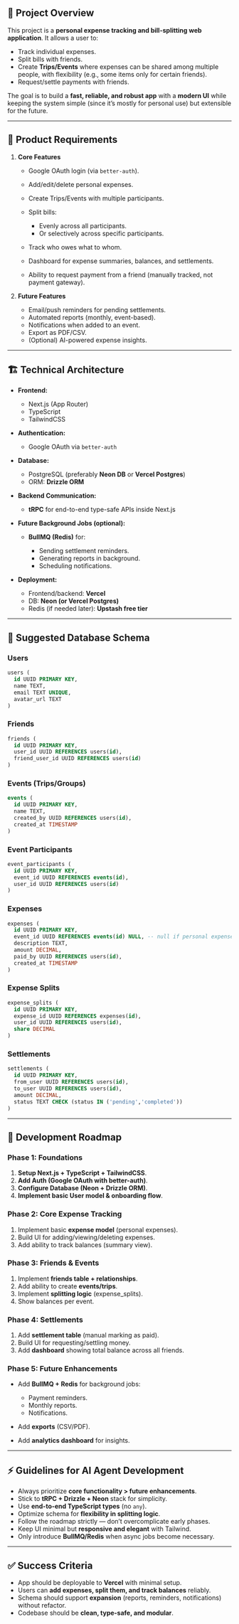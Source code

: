 ## 📌 Project Overview

This project is a **personal expense tracking and bill-splitting web application**.
It allows a user to:

* Track individual expenses.
* Split bills with friends.
* Create **Trips/Events** where expenses can be shared among multiple people, with flexibility (e.g., some items only for certain friends).
* Request/settle payments with friends.

The goal is to build a **fast, reliable, and robust app** with a **modern UI** while keeping the system simple (since it’s mostly for personal use) but extensible for the future.

---

## 🎯 Product Requirements

1. **Core Features**

   * Google OAuth login (via `better-auth`).
   * Add/edit/delete personal expenses.
   * Create Trips/Events with multiple participants.
   * Split bills:

     * Evenly across all participants.
     * Or selectively across specific participants.
   * Track who owes what to whom.
   * Dashboard for expense summaries, balances, and settlements.
   * Ability to request payment from a friend (manually tracked, not payment gateway).

2. **Future Features**

   * Email/push reminders for pending settlements.
   * Automated reports (monthly, event-based).
   * Notifications when added to an event.
   * Export as PDF/CSV.
   * (Optional) AI-powered expense insights.

---

## 🏗️ Technical Architecture

* **Frontend:**

  * Next.js (App Router)
  * TypeScript
  * TailwindCSS

* **Authentication:**

  * Google OAuth via `better-auth`

* **Database:**

  * PostgreSQL (preferably **Neon DB** or **Vercel Postgres**)
  * ORM: **Drizzle ORM**

* **Backend Communication:**

  * **tRPC** for end-to-end type-safe APIs inside Next.js

* **Future Background Jobs (optional):**

  * **BullMQ (Redis)** for:

    * Sending settlement reminders.
    * Generating reports in background.
    * Scheduling notifications.

* **Deployment:**

  * Frontend/backend: **Vercel**
  * DB: **Neon (or Vercel Postgres)**
  * Redis (if needed later): **Upstash free tier**

---

## 📂 Suggested Database Schema

### Users

```sql
users (
  id UUID PRIMARY KEY,
  name TEXT,
  email TEXT UNIQUE,
  avatar_url TEXT
)
```

### Friends

```sql
friends (
  id UUID PRIMARY KEY,
  user_id UUID REFERENCES users(id),
  friend_user_id UUID REFERENCES users(id)
)
```

### Events (Trips/Groups)

```sql
events (
  id UUID PRIMARY KEY,
  name TEXT,
  created_by UUID REFERENCES users(id),
  created_at TIMESTAMP
)
```

### Event Participants

```sql
event_participants (
  id UUID PRIMARY KEY,
  event_id UUID REFERENCES events(id),
  user_id UUID REFERENCES users(id)
)
```

### Expenses

```sql
expenses (
  id UUID PRIMARY KEY,
  event_id UUID REFERENCES events(id) NULL, -- null if personal expense
  description TEXT,
  amount DECIMAL,
  paid_by UUID REFERENCES users(id),
  created_at TIMESTAMP
)
```

### Expense Splits

```sql
expense_splits (
  id UUID PRIMARY KEY,
  expense_id UUID REFERENCES expenses(id),
  user_id UUID REFERENCES users(id),
  share DECIMAL
)
```

### Settlements

```sql
settlements (
  id UUID PRIMARY KEY,
  from_user UUID REFERENCES users(id),
  to_user UUID REFERENCES users(id),
  amount DECIMAL,
  status TEXT CHECK (status IN ('pending','completed'))
)
```

---

## 🚀 Development Roadmap

### Phase 1: Foundations

1. **Setup Next.js + TypeScript + TailwindCSS**.
2. **Add Auth (Google OAuth with better-auth)**.
3. **Configure Database (Neon + Drizzle ORM)**.
4. **Implement basic User model & onboarding flow**.

### Phase 2: Core Expense Tracking

1. Implement basic **expense model** (personal expenses).
2. Build UI for adding/viewing/deleting expenses.
3. Add ability to track balances (summary view).

### Phase 3: Friends & Events

1. Implement **friends table + relationships**.
2. Add ability to create **events/trips**.
3. Implement **splitting logic** (expense_splits).
4. Show balances per event.

### Phase 4: Settlements

1. Add **settlement table** (manual marking as paid).
2. Build UI for requesting/settling money.
3. Add **dashboard** showing total balance across all friends.

### Phase 5: Future Enhancements

* Add **BullMQ + Redis** for background jobs:

  * Payment reminders.
  * Monthly reports.
  * Notifications.
* Add **exports** (CSV/PDF).
* Add **analytics dashboard** for insights.

---

## ⚡ Guidelines for AI Agent Development

* Always prioritize **core functionality > future enhancements**.
* Stick to **tRPC + Drizzle + Neon** stack for simplicity.
* Use **end-to-end TypeScript types** (no `any`).
* Optimize schema for **flexibility in splitting logic**.
* Follow the roadmap strictly — don’t overcomplicate early phases.
* Keep UI minimal but **responsive and elegant** with Tailwind.
* Only introduce **BullMQ/Redis** when async jobs become necessary.

---

## ✅ Success Criteria

* App should be deployable to **Vercel** with minimal setup.
* Users can **add expenses, split them, and track balances** reliably.
* Schema should support **expansion** (reports, reminders, notifications) without refactor.
* Codebase should be **clean, type-safe, and modular**.

